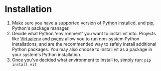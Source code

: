 # Installation

 1. Make sure you have a supported version of [Python](https://www.python.org) installed, and [pip](https://pypi.org/project/pip), Python's package manager.
 2. Decide what Python 'environment' you want to install vit into. Projects like [Virtualenv](https://virtualenv.pypa.io) and [pyenv](https://github.com/pyenv/pyenv) allow you to run non-system Python installations, and are the recommended way to safely install additional Python packages. You may also choose to install vit as a package in your system's Python installation.
 3. Once you've decided what environment to install to, simply run:
     ```pip install vit```